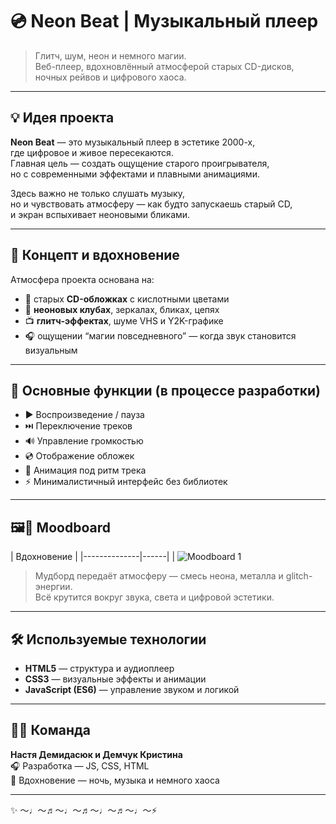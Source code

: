 # 💿 Neon Beat | Музыкальный плеер

> Глитч, шум, неон и немного магии.  
> Веб-плеер, вдохновлённый атмосферой старых CD-дисков, ночных рейвов и цифрового хаоса.

---

## 💡 Идея проекта

**Neon Beat** — это музыкальный плеер в эстетике 2000-х,  
где цифровое и живое пересекаются.  
Главная цель — создать ощущение старого проигрывателя,  
но с современными эффектами и плавными анимациями.

Здесь важно не только слушать музыку,  
но и чувствовать атмосферу — как будто запускаешь старый CD,  
и экран вспыхивает неоновыми бликами.

---

## 🧠 Концепт и вдохновение

Атмосфера проекта основана на:
- 💽 старых **CD-обложках** с кислотными цветами  
- 🪩 **неоновых клубах**, зеркалах, бликах, цепях  
- 📺 **глитч-эффектах**, шуме VHS и Y2K-графике  
- 🎧 ощущении “магии повседневного” — когда звук становится визуальным  

---

## 🧩 Основные функции (в процессе разработки)

- ▶️ Воспроизведение / пауза  
- ⏭️ Переключение треков  
- 🔊 Управление громкостью  
- 💿 Отображение обложек  
- 🌈 Анимация под ритм трека  
- ⚡ Минималистичный интерфейс без библиотек  

---

## 🖼️🎨 Moodboard

| Вдохновение |
|--------------|------|
| ![Moodboard 1](https://github.com/user-attachments/assets/c191a339-e6df-4ed0-95ba-0638624c7685)

> Мудборд передаёт атмосферу — смесь неона, металла и glitch-энергии.  
> Всё крутится вокруг звука, света и цифровой эстетики.

---

## 🛠️ Используемые технологии

- **HTML5** — структура и аудиоплеер  
- **CSS3** — визуальные эффекты и анимации  
- **JavaScript (ES6)** — управление звуком и логикой  

---

## 👩‍💻 Команда

**Настя Демидасюк и Демчук Кристина**  
🎧 Разработка — JS, CSS, HTML  
🎨 Вдохновение — ночь, музыка и немного хаоса  

---

✨ ～♩～♬～♩～♬～♩～♬～♩～⚡
